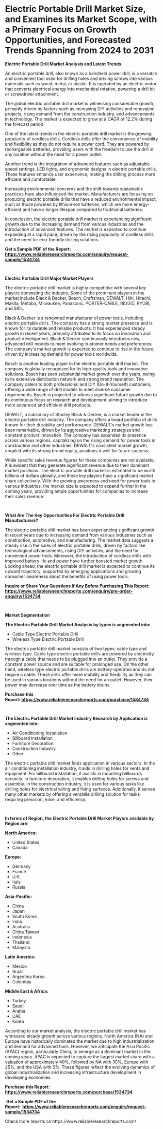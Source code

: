 <p><h1>Electric Portable Drill Market Size, and Examines its Market Scope, with a Primary Focus on Growth Opportunities, and Forecasted Trends Spanning from 2024 to 2031</h1></p><p><strong>Electric Portable Drill Market Analysis and Latest Trends</strong></p>
<p><p>An electric portable drill, also known as a handheld power drill, is a versatile and convenient tool used for drilling holes and driving screws into various materials such as wood, metal, or plastic. It is operated by an electric motor that converts electrical energy into mechanical rotation, powering a drill bit or screwdriver attachment.</p><p>The global electric portable drill market is witnessing considerable growth, primarily driven by factors such as increasing DIY activities and renovation projects, rising demand from the construction industry, and advancements in technology. The market is expected to grow at a CAGR of 12.2% during the forecast period.</p><p>One of the latest trends in the electric portable drill market is the growing popularity of cordless drills. Cordless drills offer the convenience of mobility and flexibility as they do not require a power cord. They are powered by rechargeable batteries, providing users with the freedom to use the drill in any location without the need for a power outlet.</p><p>Another trend is the integration of advanced features such as adjustable speed settings, LED lights, and ergonomic designs in electric portable drills. These features enhance user experience, making the drilling process more efficient and comfortable.</p><p>Increasing environmental concerns and the shift towards sustainable practices have also influenced the market. Manufacturers are focusing on producing electric portable drills that have a reduced environmental impact, such as those powered by lithium-ion batteries, which are more energy-efficient and have a longer lifespan compared to traditional batteries.</p><p>In conclusion, the electric portable drill market is experiencing significant growth due to the increasing demand from various industries and the introduction of advanced features. The market is expected to continue expanding at a rapid pace, driven by the rising popularity of cordless drills and the need for eco-friendly drilling solutions.</p></p>
<p><strong>Get a Sample PDF of the Report:&nbsp; <a href="https://www.reliableresearchreports.com/enquiry/request-sample/1534734">https://www.reliableresearchreports.com/enquiry/request-sample/1534734</a></strong></p>
<p>&nbsp;</p>
<p><strong>Electric Portable Drill Major Market Players</strong></p>
<p><p>The electric portable drill market is highly competitive with several key players dominating the industry. Some of the prominent players in the market include Black & Decker, Bosch, Craftsman, DEWALT, Hilti, Hitachi, Makita, Metabo, Milwaukee, Panasonic, PORTER-CABLE, RIDGID, RYOBI, and SKIL.</p><p>Black & Decker is a renowned manufacturer of power tools, including electric portable drills. The company has a strong market presence and is known for its durable and reliable products. It has experienced steady growth in recent years, primarily attributed to its focus on innovation and product development. Black & Decker continuously introduces new, advanced drill models to meet evolving customer needs and preferences. The company's market growth is expected to continue to rise in the future, driven by increasing demand for power tools worldwide.</p><p>Bosch is another leading player in the electric portable drill market. The company is globally recognized for its high-quality tools and innovative solutions. Bosch has seen substantial market growth over the years, owing to its extensive distribution network and strong brand reputation. The company caters to both professional and DIY (Do-It-Yourself) customers, offering a wide range of drill models to meet diverse consumer requirements. Bosch is projected to witness significant future growth due to its continuous focus on research and development, aiming to introduce more advanced and efficient drill products.</p><p>DEWALT, a subsidiary of Stanley Black & Decker, is a market leader in the electric portable drill industry. The company offers a broad portfolio of drills known for their durability and performance. DEWALT's market growth has been remarkable, driven by its aggressive marketing strategies and constant product innovation. The company has expanded its presence across various regions, capitalizing on the rising demand for power tools in construction and other industries. DEWALT's consistent market growth, coupled with its strong brand equity, positions it well for future success.</p><p>While specific sales revenue figures for these companies are not available, it is evident that they generate significant revenue due to their dominant market positions. The electric portable drill market is estimated to be worth billions of dollars globally, and these key players have a significant market share collectively. With the growing awareness and need for power tools in various industries, the market size is expected to expand further in the coming years, providing ample opportunities for companies to increase their sales revenue.</p></p>
<p>&nbsp;</p>
<p><strong>What Are The Key Opportunities For Electric Portable Drill Manufacturers?</strong></p>
<p><p>The electric portable drill market has been experiencing significant growth in recent years due to increasing demand from various industries such as construction, automotive, and manufacturing. The market data suggests a steady rise in the sales of electric portable drills, driven by factors like technological advancements, rising DIY activities, and the need for convenient power tools. Moreover, the introduction of cordless drills with improved battery life and power have further boosted market growth. Looking ahead, the electric portable drill market is expected to continue its upward trajectory, supported by emerging applications and growing consumer awareness about the benefits of using power tools.</p></p>
<p><strong>Inquire or Share Your Questions If Any Before Purchasing This Report: <a href="https://www.reliableresearchreports.com/enquiry/pre-order-enquiry/1534734">https://www.reliableresearchreports.com/enquiry/pre-order-enquiry/1534734</a></strong></p>
<p>&nbsp;</p>
<p><strong>Market Segmentation</strong></p>
<p><strong>The Electric Portable Drill Market Analysis by types is segmented into:</strong></p>
<p><ul><li>Cable Type Electric Portable Drill</li><li>Wireless Type Electric Portable Drill</li></ul></p>
<p><p>The electric portable drill market consists of two types: cable type and wireless type. Cable type electric portable drills are powered by electricity through a cable that needs to be plugged into an outlet. They provide a constant power source and are suitable for prolonged use. On the other hand, wireless type electric portable drills are battery-operated and do not require a cable. These drills offer more mobility and flexibility as they can be used in various locations without the need for an outlet. However, their power may decrease over time as the battery drains.</p></p>
<p><strong>Purchase this Report:&nbsp;<a href="https://www.reliableresearchreports.com/purchase/1534734">https://www.reliableresearchreports.com/purchase/1534734</a></strong></p>
<p>&nbsp;</p>
<p><strong>The Electric Portable Drill Market Industry Research by Application is segmented into:</strong></p>
<p><ul><li>Air Conditioning Installation</li><li>Billboard Installation</li><li>Furniture Decoration</li><li>Construction Industry</li><li>Other</li></ul></p>
<p><p>The electric portable drill market finds application in various sectors. In the air conditioning installation industry, it aids in drilling holes for vents and equipment. For billboard installation, it assists in mounting billboards securely. In furniture decoration, it enables drilling holes for screws and assembly. In the construction industry, it is used for various tasks like drilling holes for electrical wiring and fixing surfaces. Additionally, it serves many other markets by offering a versatile drilling solution for tasks requiring precision, ease, and efficiency.</p></p>
<p>&nbsp;</p>
<p><strong>In terms of Region, the Electric Portable Drill Market Players available by Region are:</strong></p>
<p>
    <p> <strong> North America: </strong>
        <ul>
            <li>United States</li>
            <li>Canada</li>
        </ul>
        </p> 
    <p> <strong> Europe: </strong>
        <ul>
            <li>Germany</li>
            <li>France</li>
            <li>U.K.</li>
            <li>Italy</li>
            <li>Russia</li>
        </ul>
        </p> 
    <p> <strong> Asia-Pacific: </strong>
        <ul>
            <li>China</li>
            <li>Japan</li>
            <li>South Korea</li>
            <li>India</li>
            <li>Australia</li>
            <li>China Taiwan</li>
            <li>Indonesia</li>
            <li>Thailand</li>
            <li>Malaysia</li>
        </ul>
        </p> 
    <p> <strong> Latin America: </strong>
        <ul>
            <li>Mexico</li>
            <li>Brazil</li>
            <li>Argentina Korea</li>
            <li>Colombia</li>
        </ul>
        </p> 
    <p> <strong> Middle East & Africa: </strong>
        <ul>
            <li>Turkey</li>
            <li>Saudi</li>
            <li>Arabia</li>
            <li>UAE</li>
            <li>Korea</li>
        </ul>
    </p>
    </p>
<p><p>According to our market analysis, the electric portable drill market has witnessed steady growth across various regions. North America (NA) and Europe have historically dominated the market due to high industrialization and demand for advanced tools. However, we anticipate the Asia Pacific (APAC) region, particularly China, to emerge as a dominant market in the coming years. APAC is expected to capture the largest market share with a valuation of approximately 40%, followed by NA with 30%, Europe with 25%, and the USA with 5%. These figures reflect the evolving dynamics of global industrialization and increasing infrastructure development in developing economies.</p></p>
<p><strong>Purchase this Report: <a href="https://www.reliableresearchreports.com/purchase/1534734">https://www.reliableresearchreports.com/purchase/1534734</a></strong></p>
<p>&nbsp;<strong>Get a Sample PDF of the Report:&nbsp;&nbsp;<a href="https://www.reliableresearchreports.com/enquiry/request-sample/1534734">https://www.reliableresearchreports.com/enquiry/request-sample/1534734</a></strong></p>
<p><strong></strong></p>
<p>Check more reports on https://www.reliableresearchreports.com/</p>